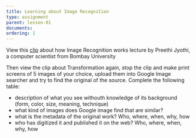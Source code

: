 ```yaml
---
title: Learning about Image Recognition 
type: assignment
parent: lesson-01
documents:
ordering: 1
---
```


 View this [clip](https://www.ted.com/talks/fei_fei_li_how_we_re_teaching_computers_to_understand_pictures?utm_campaign=tedspread--a&utm_medium=referral&utm_source=tedcomshare) about how Image Recognition works 
 lecture by Preethi Jyothi, a computer scientist from Bombay University 
 
Then view the clip about Transformation again, stop the clip and make print screens of 5 images of your choice, upload them into Google     Image searcher and try to find the original of the source.
Complete the following table:

- description of what you see withouth knowledge of its background (form, color, size, meaning, technique)
- what kind of images does Google image find that are similar?
- what is the metadata of the original work? Who, where, when, why, how
- who has digitized it and published it on the web? Who, where, when, why, how
 
 
 
 
 
 



 












